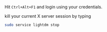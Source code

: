 Hit `Ctrl+Alt+F1` and login using your credentials.

kill your current X server session by typing 
```bash
sudo service lightdm stop 
```
